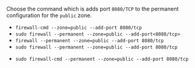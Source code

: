 Choose the command which is adds port `8080/TCP` to the permanent configuration for the `public` zone.

* `firewall-cmd --zone=public --add-port 8080/tcp`
* `sudo firewall --permanent --zone=public --add-port<8080/tcp>`
* `firewall --permanent --zone=public --add-port 8080/tcp`
* `sudo firewall --permanent --zone=public --add-port 8080/tcp`
+ `sudo firewall-cmd --permanent --zone=public --add-port 8080/tcp`
